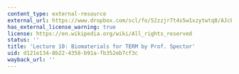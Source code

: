 ```yaml
---
content_type: external-resource
external_url: https://www.dropbox.com/scl/fo/52zzjr7t4s5w1xzytwtq8/AJcEtK_TPtYGIkPyFJA2vC0/Lecture%20Recordings?dl=0&preview=2022-10-13_Biomaterials+for+TERM+%28Spector%29+2020.mp4&rlkey=qojtvzyd9q8cpudjtvj939i69&subfolder_nav_tracking=1
has_external_license_warning: true
license: https://en.wikipedia.org/wiki/All_rights_reserved
status: ''
title: 'Lecture 10: Biomaterials for TERM by Prof. Spector'
uid: d121e134-8b22-4358-b91a-fb352eb7cf3c
wayback_url: ''
---
```

